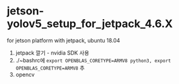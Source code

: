 # jetson-yolov5_setup_for_jetpack_4.6.X
for jetson platform with jetpack, ubuntu 18.04

1. jetpack 깔기 - nvidia SDK 사용
2. ./~bashrc에  ```export OPENBLAS_CORETYPE=ARMV8 python3, export OPENBLAS_CORETYPE=ARMV8``` 추
3. opencv

